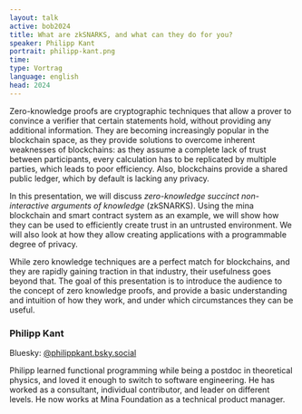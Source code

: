 ```yaml
---
layout: talk
active: bob2024
title: What are zkSNARKS, and what can they do for you?
speaker: Philipp Kant
portrait: philipp-kant.png
time:
type: Vortrag
language: english
head: 2024
---
```


Zero-knowledge proofs are cryptographic techniques that allow a prover
to convince a verifier that certain statements hold, without providing
any additional information. They are becoming increasingly popular in
the blockchain space, as they provide solutions to overcome inherent
weaknesses of blockchains: as they assume a complete lack of trust
between participants, every calculation has to be replicated by
multiple parties, which leads to poor efficiency. Also, blockchains
provide a shared public ledger, which by default is lacking any
privacy.

In this presentation, we will discuss _zero-knowledge succinct
non-interactive arguments of knowledge_ (zkSNARKS). Using the mina
blockchain and smart contract system as an example, we will show how
they can be used to efficiently create trust in an untrusted
environment. We will also look at how they allow creating applications
with a programmable degree of privacy.

While zero knowledge techniques are a perfect match for blockchains,
and they are rapidly gaining traction in that industry, their
usefulness goes beyond that. The goal of this presentation is to
introduce the audience to the concept of zero knowledge proofs, and
provide a basic understanding and intuition of how they work, and
under which circumstances they can be useful.

### Philipp Kant

Bluesky: [@philippkant.bsky.social](https://bsky.app/profile/philippkant.bsky.social)<br/>

Philipp learned functional programming while being a postdoc in
theoretical physics, and loved it enough to switch to software
engineering. He has worked as a consultant, individual contributor,
and leader on different levels. He now works at Mina Foundation as a
technical product manager.